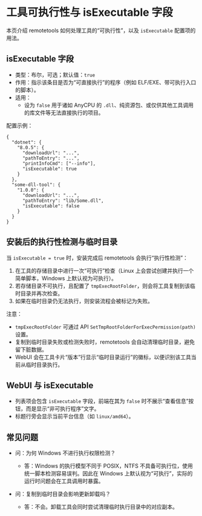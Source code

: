 # 工具可执行性与 isExecutable 字段

本页介绍 remotetools 如何处理工具的“可执行性”，以及 `isExecutable` 配置项的用法。

## isExecutable 字段

- 类型：布尔，可选；默认值：`true`
- 作用：指示该条目是否为“可直接执行”的程序（例如 ELF/EXE、带可执行入口的脚本）。
- 适用：
  - 设为 `false` 用于诸如 AnyCPU 的 `.dll`、纯资源包、或仅供其他工具调用的库文件等无法直接执行的项目。

配置示例：

```
{
  "dotnet": {
    "8.0.5": {
      "downloadUrl": "...",
      "pathToEntry": "...",
      "printInfoCmd": ["--info"],
      "isExecutable": true
    }
  },
  "some-dll-tool": {
    "1.0.0": {
      "downloadUrl": "...",
      "pathToEntry": "lib/Some.dll",
      "isExecutable": false
    }
  }
}
```

## 安装后的执行性检测与临时目录

当 `isExecutable = true` 时，安装完成后 remotetools 会执行“执行性检测”：

1. 在工具的存储目录中进行一次“可执行”检查（Linux 上会尝试创建并执行一个简单脚本，Windows 上默认视为可执行）。
2. 若存储目录不可执行，且配置了 `tmpExecRootFolder`，则会将工具复制到该临时目录并再次检查。
3. 如果在临时目录仍无法执行，则安装流程会被标记为失败。

注意：
- `tmpExecRootFolder` 可通过 API `SetTmpRootFolderForExecPermission(path)` 设置。
- 复制到临时目录失败或检测失败时，remotetools 会自动清理临时目录，避免留下脏数据。
- WebUI 会在工具卡片“版本”行显示“临时目录运行”的徽标，以便识别该工具当前从临时目录执行。

## WebUI 与 isExecutable

- 列表项会包含 `isExecutable` 字段，前端在其为 `false` 时不展示“查看信息”按钮，而是显示“非可执行程序”文字。
- 标题行旁会显示当前平台信息（如 `linux/amd64`）。

## 常见问题

- 问：为何 Windows 不进行执行权限检测？
  - 答：Windows 的执行模型不同于 POSIX，NTFS 不具备可执行位，使用统一脚本检测容易误判。因此在 Windows 上默认视为“可执行”，实际的运行时问题会在工具调用时暴露。

- 问：复制到临时目录会影响更新卸载吗？
  - 答：不会。卸载工具会同时尝试清理临时执行目录中的对应副本。
